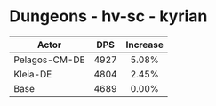# Dungeons - hv-sc - kyrian
| Actor | DPS | Increase |
|---|:---:|:---:|
|Pelagos-CM-DE|4927|5.08%|
|Kleia-DE|4804|2.45%|
|Base|4689|0.00%|
